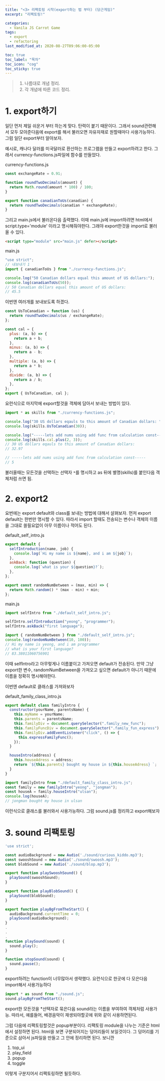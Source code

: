 ```yaml
---
title: "<3> 리팩토링 시작(export하는 법 부터) (당근게임)"
excerpt: "리팩토링!"

categories:
  - Vanila JS Carrot Game
tags:
  - export
  - refactoring
last_modified_at: 2020-08-27T09:06:00-05:00

toc: true
toc_label: "목차"
toc_icon: "cog"
toc_sticky: true
---
```


> 1. 나름대로 개념 정리.
> 2. 각 개념에 따른 코드 정리.

# 1. export하기

일단 먼저 제일 쉬운거 부터 하는게 맞다. 탄력이 붙기 때문이다. 그래서 sound관련해서 모두 모아준다음에 export를 해서 불러오면 자유자재로 원할때마다 사용가능하다. 그럼 일단 export부터 알아보자.

예시로, 캐나다 달러를 미국달러로 환산하는 프로그램을 만들고 export하려고 한다. 그래서 currency-functions.js파일에 함수를 만들었다.

currency-functions.js

```javascript
const exchangeRate = 0.91;

function roundTwoDecimals(amount) {
  return Math.round(amount * 100) / 100;
}

export function canadianToUs(canadian) {
  return roundTwoDecimals(canadian * exchangeRate);
}
```

그리고 main.js에서 불러온다음 출력했다. 이때 main.js에 import하려면 html에서 script.type='module' 이라고 명시해줘야한다.
그래야 export한것을 import로 불러 올 수 있다.

```html
<script type="module" src="main.js" defer></script>
```

main.js

```javascript
"use strict";
// 내보내기 1
import { canadianToUs } from "./currency-functions.js";

console.log("50 Canadian dollars equal this amount of US dollars:");
console.log(canadianToUs(50));
// 50 Canadian dollars equal this amount of US dollars:
// 45.5
```

이번엔 여러개를 보내보도록 하겠다.

```javascript
const UsToCanadian = function (us) {
  return roundTwoDecimals(us / exchangeRate);
};

const cal = {
  plus: (a, b) => {
    return a + b;
  },
  minus: (a, b) => {
    return a - b;
  },
  multiple: (a, b) => {
    return a * b;
  },
  divide: (a, b) => {
    return a / b;
  },
};
export { UsToCanadian, cal };
```

요런식으로 마지막에 export할것을 객체에 담아서 보내는 방법이 있다.

```javascript
import * as skills from "./currency-functions.js";

console.log("30 US dollars eqauls to this amount of Canadian dollars: ");
console.log(skills.UsToCanadian(30));

console.log("-----lets add nums using add func from calculation const-----");
console.log(skills.cal.plus(2, 3));
// 30 US dollars eqauls to this amount of Canadian dollars:
// 32.97

// -----lets add nums using add func from calculation const-----
// 5
```

불러올때는 모든것을 선택하는 선택자 `*`를 명시하고 as 뒤에 별명(skills)를 붙인다음 객체처럼 쓰면 됨.

# 2. export2

요번에는 export default와 class를 보내는 방법에 대해서 살펴보자.
먼저 export default는 한번만 명시할 수 있다. 따라서 import 할때도 전송되는 변수나 객체의 이름을 그대로 쓸필요없이 아무 이름이나 적어도 된다.

default_self_intro.js

```javascript
export default {
  selfIntroduction(name, job) {
    console.log(`Hi my name is ${name}, and i am ${job}`);
  },
  askBack: function (question) {
    console.log(`what is your ${question}?`);
  },
};

export const randomNumBetween = (max, min) => {
  return Math.random() * (max - min) + min;
};
```

main.js

```javascript
import selfIntro from "./default_self_intro.js";

selfIntro.selfIntroduction("yeong", "programmer");
selfIntro.askBack("first language");

import { randomNumBetween } from "./default_self_intro.js";
console.log(randomNumBetween(10, 100));
// Hi my name is yeong, and i am programmer
// what is your first language?
// 83.38011060756901
```

이때 selfIntro라고 아무렇게나 이름붙이고 가져오면 default가 전송된다. 만약 그냥 export한 변수, randomNumBetween을 가져오고 싶으면 default가 아니기 때문에 이름을 정확히 명시해야한다.

이번엔 default로 클래스를 가져와보자

default_family_class_intro.js

```javascript
export default class familyIntro {
  constructor(yourName, parentsName) {
    this.myName = yourName;
    this.parents = parentsName;
    this.familyDiv = document.querySelector(".family_new_func");
    this.familyFuncDiv = document.querySelector(".family_fun_express");
    this.familyDiv.addEventListener("click", () => {
      this.expressFamilyFunc();
    });
  }

  houseIntro(address) {
    this.houseAdress = address;
    return `${this.parents} bought my house in ${this.houseAdress} `;
  }
}
```

```javascript
import familyIntro from "./default_family_class_intro.js";
const family = new familyIntro("yeong", "jongman");
const houseA = family.houseIntro("ulsan");
console.log(houseA);
// jongman bought my house in ulsan
```

이런식으로 클래스를 불러와서 사용가능하다. 그럼 sound.js를 정리하고 export해보자

# 3. sound 리팩토링

```javascript
'use strict';

const audioBackground = new Audio('./sound/curious_kiddo.mp3');
const swooshSound = new Audio('./sound/swoosh.mp3');
const blobSound = new Audio('./sound/blop.mp3');

export function playSwooshSound() {
  playSound(swooshSound);
}

export function playBlobSound() {
  playSound(blobSound);
}

export function playBgFromTheStart() {
  audioBackground.currentTime = 0;
  playSound(audioBackground);
}
.
.
.
function playSound(sound) {
  sound.play();
}

function stopSound(sound) {
  sound.pause();
}
```

export하려는 function이 너무많아서 생략했다. 요런식으로 한곳에 다 모은다음 import해서 사용가능하다

```javascript
import * as sound from "./sound.js";
sound.playBgFromTheStart();
```

export한 모든것을 \*선택자로 묶은다음 sound라는 이름을 부여하여 객체처럼 사용가능. 따라서, 예를들어, 배경음악이 재생되야할곳에 위와 같이 사용하면된다.

그럼 다음에 리팩토링할것은 popup부분이다. 리팩토링 module을 나누는 기준은 html에서 설정하면 된다. html을 보면 구분되어지는 덩어리들이 보일것이다. 그 덩어리를 기준으로 삼아서 js파일을 만들고 그 안에 정리하면 된다. 보니깐

1. top_ui
2. play_field
3. popup
4. toggle

이렇게 구분지어서 리팩토링하면 될듯하다.
